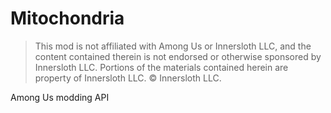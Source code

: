# Mitochondria

> This mod is not affiliated with Among Us or Innersloth LLC, and the content contained therein is not endorsed or
> otherwise sponsored by Innersloth LLC. Portions of the materials contained herein are property of Innersloth LLC. ©
> Innersloth LLC.

Among Us modding API
